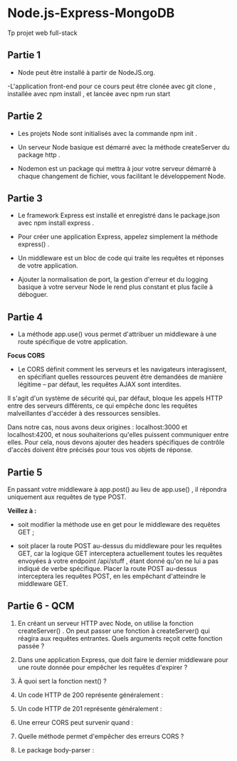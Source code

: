 # Node.js-Express-MongoDB

Tp projet web full-stack

## Partie 1

- Node peut être installé à partir de NodeJS.org.

-L'application front-end pour ce cours peut être clonée avec git clone , installée avec npm install , et lancée avec npm run start

## Partie 2

- Les projets Node sont initialisés avec la commande npm init .

- Un serveur Node basique est démarré avec la méthode createServer du package http .

- Nodemon est un package qui mettra à jour votre serveur démarré à chaque changement de fichier, vous facilitant le développement Node.

## Partie 3

- Le framework Express est installé et enregistré dans le package.json avec npm install express .

- Pour créer une application Express, appelez simplement la méthode express() .

- Un middleware est un bloc de code qui traite les requêtes et réponses de votre application.

- Ajouter la normalisation de port, la gestion d'erreur et du logging basique à votre serveur Node le rend plus constant et plus facile à déboguer.

## Partie 4

- La méthode app.use() vous permet d'attribuer un middleware à une route spécifique de votre application.

**Focus CORS**

- Le CORS définit comment les serveurs et les navigateurs interagissent, en spécifiant quelles ressources peuvent être demandées de manière légitime – par défaut, les requêtes AJAX sont interdites.

Il s'agit d'un système de sécurité qui, par défaut, bloque les appels HTTP entre des serveurs différents, ce qui empêche donc les requêtes malveillantes d'accéder à des ressources sensibles.

Dans notre cas, nous avons deux origines : localhost:3000 et localhost:4200, et nous souhaiterions qu'elles puissent communiquer entre elles. Pour cela, nous devons ajouter des headers spécifiques de contrôle d'accès doivent être précisés pour tous vos objets de réponse.

## Partie 5

En passant votre middleware à app.post() au lieu de app.use() , il répondra uniquement aux requêtes de type POST.

**Veillez à :**

- soit modifier la méthode use en get pour le middleware des requêtes GET ;

- soit placer la route POST au-dessus du middleware pour les requêtes GET, car la logique GET interceptera actuellement toutes les requêtes envoyées à votre endpoint /api/stuff , étant donné qu'on ne lui a pas indiqué de verbe spécifique. Placer la route POST au-dessus interceptera les requêtes POST, en les empêchant d'atteindre le middleware GET.

## Partie 6 - QCM

1. En créant un serveur HTTP avec Node, on utilise la fonction createServer() . On peut passer une fonction à createServer() qui réagira aux requêtes entrantes. Quels arguments reçoit cette fonction passée ?

2. Dans une application Express, que doit faire le dernier middleware pour une route donnée pour empêcher les requêtes d'expirer ?

3. À quoi sert la fonction next() ?

4. Un code HTTP de 200 représente généralement :

5. Un code HTTP de 201 représente généralement :

6. Une erreur CORS peut survenir quand :

7. Quelle méthode permet d'empêcher des erreurs CORS ?

8. Le package body-parser :
